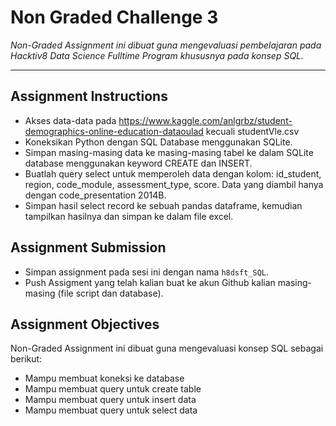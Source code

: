 # Non Graded Challenge 3

_Non-Graded Assignment ini dibuat guna mengevaluasi pembelajaran pada Hacktiv8 Data Science Fulltime Program khususnya pada konsep SQL._

---

## Assignment Instructions

- Akses data-data pada https://www.kaggle.com/anlgrbz/student-demographics-online-education-dataoulad kecuali studentVle.csv
- Koneksikan Python dengan SQL Database menggunakan SQLite.
- Simpan masing-masing data ke masing-masing tabel ke dalam SQLite database menggunakan keyword CREATE dan INSERT.
- Buatlah query select untuk memperoleh data dengan kolom: id_student, region, code_module, assessment_type, score. Data yang diambil hanya dengan code_presentation 2014B.
- Simpan hasil select record ke sebuah pandas dataframe, kemudian tampilkan hasilnya dan simpan ke dalam file excel.

## Assignment Submission

- Simpan assignment pada sesi ini dengan nama `h8dsft_SQL`.
- Push Assigment yang telah kalian buat ke akun Github kalian masing-masing (file script dan database).

## Assignment Objectives

Non-Graded Assignment ini dibuat guna mengevaluasi konsep SQL sebagai berikut:

- Mampu membuat koneksi ke database
- Mampu membuat query untuk create table
- Mampu membuat query untuk insert data
- Mampu membuat query untuk select data
